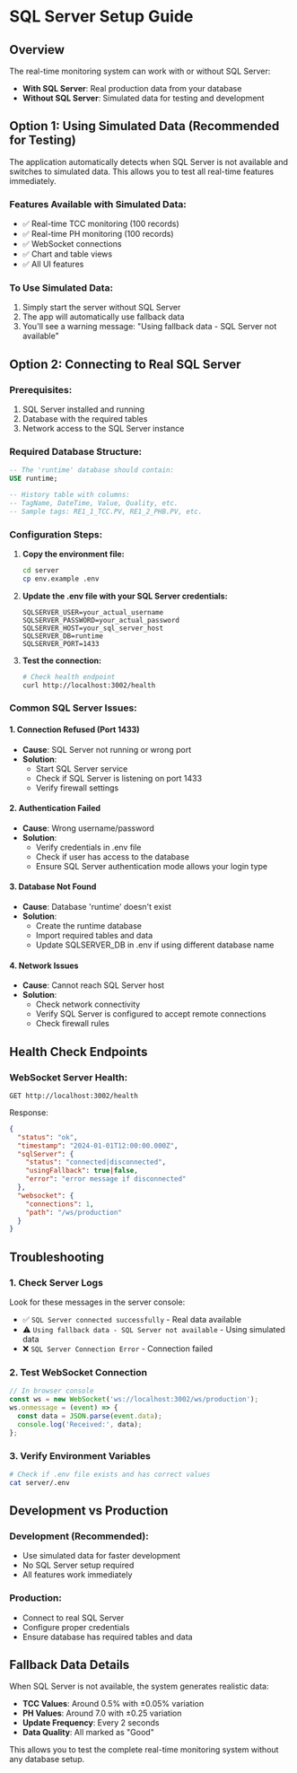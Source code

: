 # SQL Server Setup Guide

## Overview
The real-time monitoring system can work with or without SQL Server:

- **With SQL Server**: Real production data from your database
- **Without SQL Server**: Simulated data for testing and development

## Option 1: Using Simulated Data (Recommended for Testing)

The application automatically detects when SQL Server is not available and switches to simulated data. This allows you to test all real-time features immediately.

### Features Available with Simulated Data:
- ✅ Real-time TCC monitoring (100 records)
- ✅ Real-time PH monitoring (100 records)
- ✅ WebSocket connections
- ✅ Chart and table views
- ✅ All UI features

### To Use Simulated Data:
1. Simply start the server without SQL Server
2. The app will automatically use fallback data
3. You'll see a warning message: "Using fallback data - SQL Server not available"

## Option 2: Connecting to Real SQL Server

### Prerequisites:
1. SQL Server installed and running
2. Database with the required tables
3. Network access to the SQL Server instance

### Required Database Structure:
```sql
-- The 'runtime' database should contain:
USE runtime;

-- History table with columns:
-- TagName, DateTime, Value, Quality, etc.
-- Sample tags: RE1_1_TCC.PV, RE1_2_PHB.PV, etc.
```

### Configuration Steps:

1. **Copy the environment file:**
   ```bash
   cd server
   cp env.example .env
   ```

2. **Update the .env file with your SQL Server credentials:**
   ```env
   SQLSERVER_USER=your_actual_username
   SQLSERVER_PASSWORD=your_actual_password
   SQLSERVER_HOST=your_sql_server_host
   SQLSERVER_DB=runtime
   SQLSERVER_PORT=1433
   ```

3. **Test the connection:**
   ```bash
   # Check health endpoint
   curl http://localhost:3002/health
   ```

### Common SQL Server Issues:

#### 1. Connection Refused (Port 1433)
- **Cause**: SQL Server not running or wrong port
- **Solution**: 
  - Start SQL Server service
  - Check if SQL Server is listening on port 1433
  - Verify firewall settings

#### 2. Authentication Failed
- **Cause**: Wrong username/password
- **Solution**: 
  - Verify credentials in .env file
  - Check if user has access to the database
  - Ensure SQL Server authentication mode allows your login type

#### 3. Database Not Found
- **Cause**: Database 'runtime' doesn't exist
- **Solution**: 
  - Create the runtime database
  - Import required tables and data
  - Update SQLSERVER_DB in .env if using different database name

#### 4. Network Issues
- **Cause**: Cannot reach SQL Server host
- **Solution**: 
  - Check network connectivity
  - Verify SQL Server is configured to accept remote connections
  - Check firewall rules

## Health Check Endpoints

### WebSocket Server Health:
```
GET http://localhost:3002/health
```

Response:
```json
{
  "status": "ok",
  "timestamp": "2024-01-01T12:00:00.000Z",
  "sqlServer": {
    "status": "connected|disconnected",
    "usingFallback": true|false,
    "error": "error message if disconnected"
  },
  "websocket": {
    "connections": 1,
    "path": "/ws/production"
  }
}
```

## Troubleshooting

### 1. Check Server Logs
Look for these messages in the server console:
- ✅ `SQL Server connected successfully` - Real data available
- ⚠️ `Using fallback data - SQL Server not available` - Using simulated data
- ❌ `SQL Server Connection Error` - Connection failed

### 2. Test WebSocket Connection
```javascript
// In browser console
const ws = new WebSocket('ws://localhost:3002/ws/production');
ws.onmessage = (event) => {
  const data = JSON.parse(event.data);
  console.log('Received:', data);
};
```

### 3. Verify Environment Variables
```bash
# Check if .env file exists and has correct values
cat server/.env
```

## Development vs Production

### Development (Recommended):
- Use simulated data for faster development
- No SQL Server setup required
- All features work immediately

### Production:
- Connect to real SQL Server
- Configure proper credentials
- Ensure database has required tables and data

## Fallback Data Details

When SQL Server is not available, the system generates realistic data:

- **TCC Values**: Around 0.5% with ±0.05% variation
- **PH Values**: Around 7.0 with ±0.25 variation
- **Update Frequency**: Every 2 seconds
- **Data Quality**: All marked as "Good"

This allows you to test the complete real-time monitoring system without any database setup. 